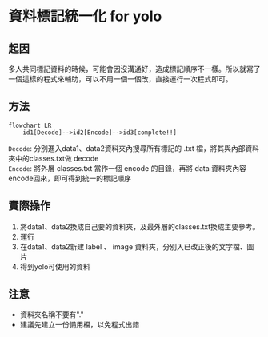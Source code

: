 # 資料標記統一化 for yolo 
## 起因
多人共同標記資料的時候，可能會因沒溝通好，造成標記順序不一樣。所以就寫了一個這樣的程式來輔助，可以不用一個一個改，直接運行一次程式即可。
## 方法            
```mermaid
flowchart LR
    id1[Decode]-->id2[Encode]-->id3[complete!!]
```  

``` Decode ```: 分別進入data1、data2資料夾內搜尋所有標記的 .txt 檔，將其與內部資料夾中的classes.txt做 decode   
``` Encode ```: 將外層 classes.txt 當作一個 encode 的目錄，再將 data 資料夾內容encode回來，即可得到統一的標記順序
## 實際操作
1. 將data1、data2換成自己要的資料夾，及最外層的classes.txt換成主要參考。
2. 運行
3. 在data1、data2新建 label 、 image 資料夾，分別入已改正後的文字檔、圖片
4. 得到yolo可使用的資料
## 注意
* 資料夾名稱不要有"."
* 建議先建立一份備用檔，以免程式出錯
